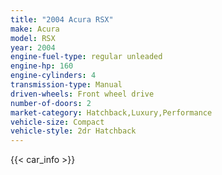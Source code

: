 ```yaml
---
title: "2004 Acura RSX"
make: Acura
model: RSX
year: 2004
engine-fuel-type: regular unleaded
engine-hp: 160
engine-cylinders: 4
transmission-type: Manual
driven-wheels: Front wheel drive
number-of-doors: 2
market-category: Hatchback,Luxury,Performance
vehicle-size: Compact
vehicle-style: 2dr Hatchback
---
```


{{< car_info >}}

